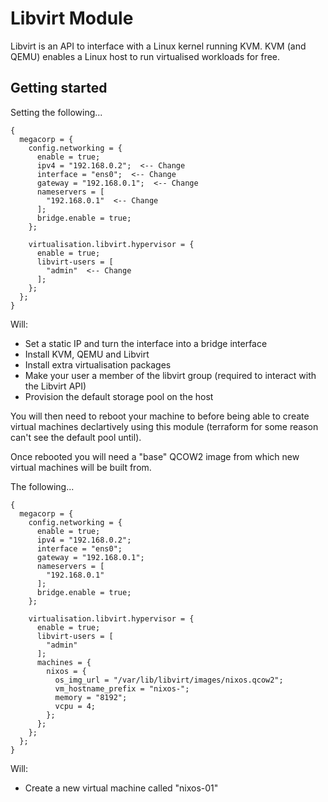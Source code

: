 # Libvirt Module
Libvirt is an API to interface with a Linux kernel running KVM. KVM (and QEMU) enables a Linux host to run virtualised workloads for free.

## Getting started
Setting the following...
```
{
  megacorp = {
    config.networking = {
      enable = true;
      ipv4 = "192.168.0.2";  <-- Change
      interface = "ens0";  <-- Change
      gateway = "192.168.0.1";  <-- Change
      nameservers = [
        "192.168.0.1"  <-- Change
      ];
      bridge.enable = true;
    };

    virtualisation.libvirt.hypervisor = {
      enable = true;
      libvirt-users = [
        "admin"  <-- Change
      ];
    };
  };
}
```
Will:
- Set a static IP and turn the interface into a bridge interface
- Install KVM, QEMU and Libvirt
- Install extra virtualisation packages
- Make your user a member of the libvirt group (required to interact with the Libvirt API)
- Provision the default storage pool on the host

You will then need to reboot your machine to before being able to create virtual machines declartively using this module (terraform for some reason can't see the default pool until).

Once rebooted you will need a "base" QCOW2 image from which new virtual machines will be built from.

The following...
```
{
  megacorp = {
    config.networking = {
      enable = true;
      ipv4 = "192.168.0.2";
      interface = "ens0";
      gateway = "192.168.0.1";
      nameservers = [
        "192.168.0.1"
      ];
      bridge.enable = true;
    };

    virtualisation.libvirt.hypervisor = {
      enable = true;
      libvirt-users = [
        "admin"
      ];
      machines = {
        nixos = {
          os_img_url = "/var/lib/libvirt/images/nixos.qcow2";
          vm_hostname_prefix = "nixos-";
          memory = "8192";
          vcpu = 4;
        };
      };
    };
  };
}
```
Will:
- Create a new virtual machine called "nixos-01"
